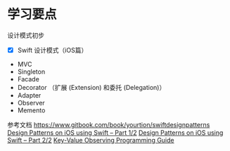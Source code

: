 # 学习要点
设计模式初步

- [x] Swift 设计模式（iOS篇）

- MVC
- Singleton
- Facade
- Decorator （扩展 (Extension) 和委托 (Delegation)）
- Adapter
- Observer
- Memento

参考文档
<https://www.gitbook.com/book/yourtion/swiftdesignpatterns>
[Design Patterns on iOS using Swift – Part 1/2](https://www.raywenderlich.com/160651/design-patterns-ios-using-swift-part-12)
[Design Patterns on iOS using Swift – Part 2/2](https://www.raywenderlich.com/160653/design-patterns-ios-using-swift-part-22)
[Key-Value Observing Programming Guide](https://developer.apple.com/library/content/documentation/Cocoa/Conceptual/KeyValueObserving/KeyValueObserving.html)
